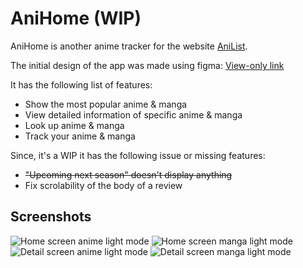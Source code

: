 # AniHome (WIP)

AniHome is another anime tracker for the website [AniList](https://anilist.co/home).

The initial design of the app was made using figma: [View-only link](https://www.figma.com/design/Jib1ciye53Igwcx2xYl54d/AniHome?node-id=7-767&t=egdyqKlmfRQ6wp9K-1)

It has the following list of features:
- Show the most popular anime & manga
- View detailed information of specific anime & manga
- Look up anime & manga
- Track your anime & manga

Since, it's a WIP it has the following issue or missing features:
- ~~"Upcoming next season" doesn't display anything~~
- Fix scrolability of the body of a review

## Screenshots
![Home screen anime light mode](/screenshots/home_anime_light.png)
![Home screen manga light mode](/screenshots/home_manga_light.png)
![Detail screen anime light mode](/screenshots/detail_anime_light.png)
![Detail screen manga light mode](/screenshots/detail_manga_light.png)

